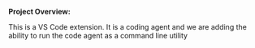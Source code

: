 **Project Overview:**

This is a VS Code extension. It is a coding agent and we are adding the ability to run the code agent as a command line utility